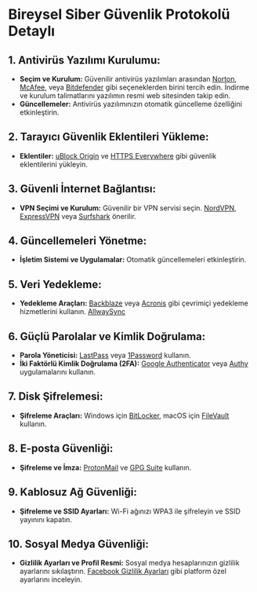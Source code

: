 # Bireysel Siber Güvenlik Protokolü Detaylı

## 1. Antivirüs Yazılımı Kurulumu:
- **Seçim ve Kurulum:** Güvenilir antivirüs yazılımları arasından [Norton](https://us.norton.com/), [McAfee](https://www.mcafee.com/), veya [Bitdefender](https://www.bitdefender.com/) gibi seçeneklerden birini tercih edin. İndirme ve kurulum talimatlarını yazılımın resmi web sitesinden takip edin.
- **Güncellemeler:** Antivirüs yazılımınızın otomatik güncelleme özelliğini etkinleştirin.

## 2. Tarayıcı Güvenlik Eklentileri Yükleme:
- **Eklentiler:** [uBlock Origin](https://ublockorigin.com/) ve [HTTPS Everywhere](https://www.eff.org/https-everywhere) gibi güvenlik eklentilerini yükleyin.

## 3. Güvenli İnternet Bağlantısı:
- **VPN Seçimi ve Kurulum:** Güvenilir bir VPN servisi seçin. [NordVPN](https://nordvpn.com/), [ExpressVPN](https://www.expressvpn.com/) veya [Surfshark](https://surfshark.com/) önerilir.

## 4. Güncellemeleri Yönetme:
- **İşletim Sistemi ve Uygulamalar:** Otomatik güncellemeleri etkinleştirin.

## 5. Veri Yedekleme:
- **Yedekleme Araçları:** [Backblaze](https://www.backblaze.com/) veya [Acronis](https://www.acronis.com/) gibi çevrimiçi yedekleme hizmetlerini kullanın. [AllwaySync]([https://www.acronis.com/](https://allwaysync.com/)) 

## 6. Güçlü Parolalar ve Kimlik Doğrulama:
- **Parola Yöneticisi:** [LastPass](https://www.lastpass.com/) veya [1Password](https://1password.com/) kullanın.
- **İki Faktörlü Kimlik Doğrulama (2FA):** [Google Authenticator](https://apps.apple.com/us/app/google-authenticator/id388497605) veya [Authy](https://authy.com/) uygulamalarını kullanın.

## 7. Disk Şifrelemesi:
- **Şifreleme Araçları:** Windows için [BitLocker](https://support.microsoft.com/en-us/windows/bitlocker-recovery-guide-354f8e4e-27ce-4b2e-9ba5-2e3b4e497af3), macOS için [FileVault](https://support.apple.com/en-us/HT204837) kullanın.

## 8. E-posta Güvenliği:
- **Şifreleme ve İmza:** [ProtonMail](https://protonmail.com/) ve [GPG Suite](https://gpgtools.org/) kullanın.

## 9. Kablosuz Ağ Güvenliği:
- **Şifreleme ve SSID Ayarları:** Wi-Fi ağınızı WPA3 ile şifreleyin ve SSID yayınını kapatın.

## 10. Sosyal Medya Güvenliği:
- **Gizlilik Ayarları ve Profil Resmi:** Sosyal medya hesaplarınızın gizlilik ayarlarını sıkılaştırın. [Facebook Gizlilik Ayarları](https://www.facebook.com/settings?tab=privacy) gibi platform özel ayarlarını inceleyin.
